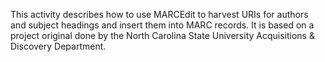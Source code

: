 This activity describes how to use MARCEdit to harvest URIs for authors and subject headings and insert them into MARC records. It is based on a project original done by the North Carolina State University Acquisitions & Discovery Department. 
